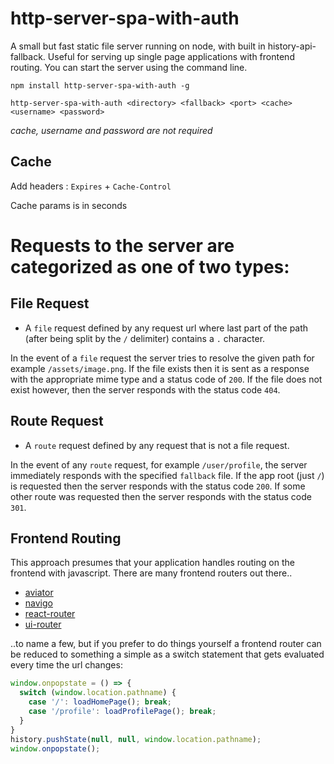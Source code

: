 http-server-spa-with-auth
===========================
A small but fast static file server running on node, with built in history-api-fallback. Useful for serving up single page applications with frontend routing. You can start the server using the command line.

```
npm install http-server-spa-with-auth -g
```
```
http-server-spa-with-auth <directory> <fallback> <port> <cache> <username> <password>
```
*cache, username and password are not required*

## Cache
Add headers : `Expires` + `Cache-Control`

Cache params is in seconds

# Requests to the server are categorized as one of two types:
## File Request

- A `file` request defined by any request url where last part of the path (after being split by the `/` delimiter) contains a `.` character.

In the event of a `file` request the server tries to resolve the given path for example `/assets/image.png`. If the file exists then it is sent as a response with the appropriate mime type and a status code of `200`. If the file does not exist however, then the server responds with the status code `404`.

## Route Request

- A `route` request defined by any request that is not a file request.

In the event of any `route` request, for example `/user/profile`, the server immediately responds with the specified `fallback` file. If the app root (just `/`) is requested then the server responds with the status code `200`. If some other route was requested then the server responds with the status code `301`.

## Frontend Routing

This approach presumes that your application handles routing on the frontend with javascript. There are many frontend routers out there..

- [aviator](https://github.com/swipely/aviator)
- [navigo](https://github.com/krasimir/navigo)
- [react-router](https://github.com/ReactTraining/react-router)
- [ui-router](https://ui-router.github.io/)

..to name a few, but if you prefer to do things yourself a frontend router can be reduced to something a simple as a switch statement that gets evaluated every time the url changes:

```javascript
window.onpopstate = () => {
  switch (window.location.pathname) {
    case '/': loadHomePage(); break;
    case '/profile': loadProfilePage(); break;
  }
}
history.pushState(null, null, window.location.pathname);
window.onpopstate();
```
